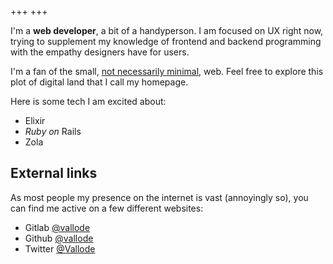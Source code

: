 +++
+++

I'm a **web developer**, a bit of a handyperson. I am focused on UX right now, trying to supplement
my knowledge of frontend and backend programming with the empathy designers have for users.

I'm a fan of the small,
[not necessarily minimal](@/posts/2021-05-05-small-not-minimal.md), web. Feel free to explore this
plot of digital land that I call my homepage.

Here is some tech I am excited about:

- Elixir
- _Ruby on_ Rails
- Zola

## External links

As most people my presence on the internet is vast (annoyingly so), you can find me active on a few
different websites:

- Gitlab [@vallode](https://gitlab.com/vallode)
- Github [@vallode](https://github.com/vallode)
- Twitter [@Vallode](https://twitter.com/Vallode_)
